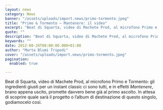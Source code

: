 ```yaml
---
layout: news
category: News
banner: "/assets/uploads/import.news/primo-tormento.jpeg"
title: "Primo & Tormento – Mantenere: il video"
excerpt: "Beat di Squarta, video di Machete Prod, al microfono Primo e Tormento: gli ingredienti giusti per un instant classic ci sono tutti, e in effetti Mantenere, brano appena uscito, promette davvero bene già al primo ascolto. In attesa di scoprire quale sarà il progetto o l’album di destinazione di questo singolo, godiamocelo così.  "
quote: ""
description: "Beat di Squarta, video di Machete Prod, al microfono Primo e Tormento: gli ingredienti giusti per un instant classic ci sono tutti, e in effetti Mantenere, brano appena uscito, promette davvero bene già al primo ascolto. In attesa di scoprire quale sarà il progetto o l’album di destinazione di questo singolo, godiamocelo così.  "
keywords: ""
date: 2012-08-26T00:00:00.000+01:00
author: "Marta Blumi Tripodi"
cover: "/assets/uploads/import.news/primo-tormento.jpeg"
pagination:
  enabled: true

---
```


Beat di Squarta, video di Machete Prod, al microfono Primo e Tormento: gli ingredienti giusti per un instant classic ci sono tutti, e in effetti _Mantenere_, brano appena uscito, promette davvero bene già al primo ascolto. In attesa di scoprire quale sarà il progetto o l’album di destinazione di questo singolo, godiamocelo così.

  